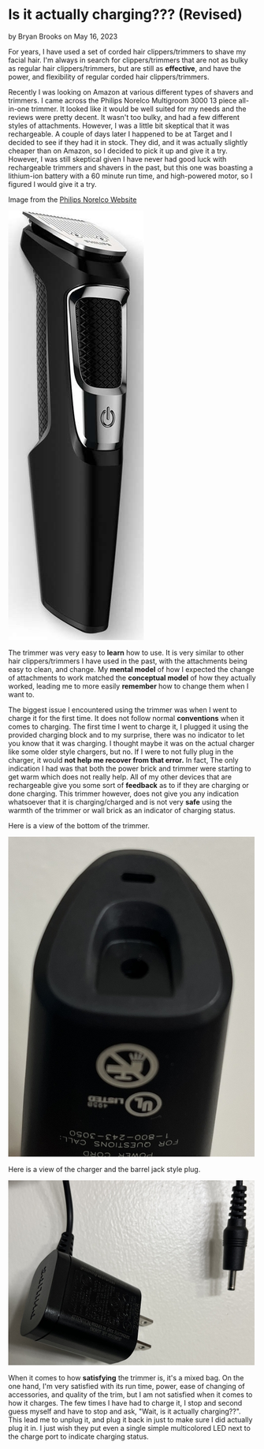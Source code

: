 # Is it actually charging??? (Revised)
by Bryan Brooks on May 16, 2023

For years, I have used a set of corded hair clippers/trimmers to shave my facial hair. I'm always in search for clippers/trimmers that are not as bulky as regular hair clippers/trimmers, but are still as **effective**, and have the power, and flexibility of regular corded hair clippers/trimmers.

Recently I was looking on Amazon at various different types of shavers and trimmers. I came across the Philips Norelco Multigroom 3000 13 piece all-in-one trimmer. It looked like it would be well suited for my needs and the reviews were pretty decent. It wasn't too bulky, and had a few different styles of attachments. However, I was a little bit skeptical that it was rechargeable. A couple of days later I happened to be at Target and I decided to see if they had it in stock. They did, and it was actually slightly cheaper than on Amazon, so I decided to pick it up and give it a try. However, I was still skeptical given I have never had good luck with rechargeable trimmers and shavers in the past, but this one was boasting a lithium-ion battery with a 60 minute run time, and high-powered motor, so I figured I would give it a try.

Image from the [Philips Norelco Website](https://www.usa.philips.com/c-p/MG3750_60/norelco-multigroom-3000-multipurpose-trimmer)

![trimmer](../assets/images/shaver.jpeg)

The trimmer was very easy to **learn** how to use. It is very similar to other hair clippers/trimmers I have used in the past, with the attachments being easy to clean, and change. My **mental model** of how I expected the change of attachments to work matched the **conceptual model** of how they actually worked, leading me to more easily **remember** how to change them when I want to.

The biggest issue I encountered using the trimmer was when I went to charge it for the first time. It does not follow normal **conventions** when it comes to charging. The first time I went to charge it, I plugged it using the provided charging block and to my surprise, there was no indicator to let you know that it was charging. I thought maybe it was on the actual charger like some older style chargers, but no. If I were to not fully plug in the charger, it would **not help me recover from that error.** In fact, The only indication I had was that both the power brick and trimmer were starting to get warm which does not really help. All of my other devices that are rechargeable give you some sort of **feedback** as to if they are charging or done charging. This trimmer however, does not give you any indication whatsoever that it is charging/charged and is not very **safe** using the warmth of the trimmer or wall brick as an indicator of charging status.


Here is a view of the bottom of the trimmer.

![bottomTrimmer](../assets/images/bottom_trimmer.JPG)

Here is a view of the charger and the barrel jack style plug.

![trimmerCharger](../assets/images/trimmer_charger.JPG)


When it comes to how **satisfying** the trimmer is, it's a mixed bag. On the one hand, I'm very satisfied with its run time, power, ease of changing of accessories, and quality of the trim, but I am not satisfied when it comes to how it charges. The few times I have had to charge it, I stop and second guess myself and have to stop and ask, "Wait, is it actually charging??". This lead me to unplug it, and plug it back in just to make sure I did actually plug it in. I just wish they put even a single simple multicolored LED next to the charge port to indicate charging status.

